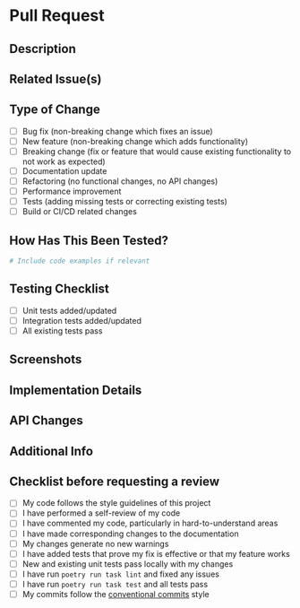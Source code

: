 <!-- 
Please choose the appropriate PR template for your change:

For bug fixes: .github/PULL_REQUEST_TEMPLATE/bug_fix.md
For refactoring: .github/PULL_REQUEST_TEMPLATE/refactoring.md
For releases: .github/PULL_REQUEST_TEMPLATE/release.md

Or use this general template for other types of changes.
-->

# Pull Request

## Description
<!-- Provide a clear and concise description of what this PR accomplishes -->

## Related Issue(s)
<!-- Link the issues that are being addressed by this PR. Use the format: "Fixes #123" or "Resolves #123" -->

## Type of Change
<!-- Check the appropriate options that apply to this PR -->
- [ ] Bug fix (non-breaking change which fixes an issue)
- [ ] New feature (non-breaking change which adds functionality)
- [ ] Breaking change (fix or feature that would cause existing functionality to not work as expected)
- [ ] Documentation update
- [ ] Refactoring (no functional changes, no API changes)
- [ ] Performance improvement
- [ ] Tests (adding missing tests or correcting existing tests)
- [ ] Build or CI/CD related changes

## How Has This Been Tested?
<!-- Describe the tests you ran to verify your changes. Provide instructions so reviewers can reproduce. -->

```python
# Include code examples if relevant
```

## Testing Checklist
<!-- Check the testing aspects that apply to your change -->
- [ ] Unit tests added/updated
- [ ] Integration tests added/updated
- [ ] All existing tests pass

## Screenshots
<!-- If applicable, add screenshots to help explain your changes -->

## Implementation Details
<!-- Provide any important details or context about the implementation -->

## API Changes
<!-- If applicable, describe any API changes -->

## Additional Info
<!-- Any additional information that might be useful for reviewers -->

## Checklist before requesting a review
- [ ] My code follows the style guidelines of this project
- [ ] I have performed a self-review of my code
- [ ] I have commented my code, particularly in hard-to-understand areas
- [ ] I have made corresponding changes to the documentation
- [ ] My changes generate no new warnings
- [ ] I have added tests that prove my fix is effective or that my feature works
- [ ] New and existing unit tests pass locally with my changes
- [ ] I have run `poetry run task lint` and fixed any issues
- [ ] I have run `poetry run task test` and all tests pass
- [ ] My commits follow the [conventional commits](https://www.conventionalcommits.org/) style 
